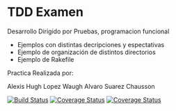 TDD Examen
================

Desarrollo Dirigido por Pruebas,
programacion funcional

  * Ejemplos con distintas decripciones y espectativas 
  * Ejemplo de organización de distintos directorios
  * Ejemplo de Rakefile
  
  Practica Realizada por:
  
  Alexis Hugh Lopez Waugh
  Alvaro Suarez Chausson


<a href='https://travis-ci.org/alu0100204148/LPP_T_10_P10'>
<img src='https://travis-ci.org/alu0100204148/LPP_T_10_P10.svg?branch=master' alt='Build Status' /></a>



<a href='https://coveralls.io/r/alu0100204148/LPP_T_10_P10'>
<img src='https://coveralls.io/repos/alu0100204148/LPP_T_10_P10/badge.png' alt='Coverage Status' /></a>

<a href='https://coveralls.io/r/alu0100204148/LPP_T_10_P10?branch=master'>
<img src='https://coveralls.io/repos/alu0100204148/LPP_T_10_P10/badge.png?branch=master' alt='Coverage Status' /></a>

